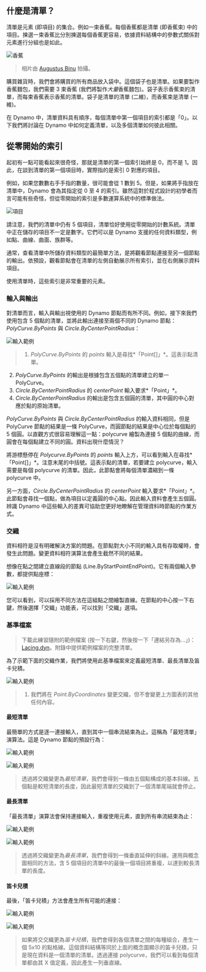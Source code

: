 

## 什麼是清單？

清單是元素 (即項目) 的集合。例如一束香蕉。每個香蕉都是清單 (即香蕉束) 中的項目。揀選一束香蕉比分別揀選每個香蕉更容易，依據資料結構中的參數式關係對元素進行分組也是如此。

![香蕉](images/6-1/Bananas_white_background_DS.jpg)

> 相片由 [Augustus Binu](https://commons.wikimedia.org/wiki/File:Bananas_white_background_DS.jpg?fastcci_from=11404890&c1=11404890&d1=15&s=200&a=list) 拍攝。

購買雜貨時，我們會將購買的所有商品放入袋中。這個袋子也是清單。如果要製作香蕉麵包，我們需要 3 束香蕉 (我們將製作*大量*香蕉麵包)。袋子表示香蕉束的清單，而每束香蕉表示香蕉的清單。袋子是清單的清單 (二維)，而香蕉束是清單 (一維)。

在 Dynamo 中，清單資料具有順序，每個清單中第一個項目的索引都是「0」。以下我們將討論在 Dynamo 中如何定義清單，以及多個清單如何彼此相關。

## 從零開始的索引

起初有一點可能看起來很奇怪，那就是清單的第一個索引始終是 0，而不是 1。因此，在談到清單的第一個項目時，實際指的是索引 0 對應的項目。

例如，如果您數數右手手指的數量，很可能會從 1 數到 5。但是，如果將手指放在清單中，Dynamo 會為其指定從 0 至 4 的索引。雖然這對於程式設計的初學者而言可能有些奇怪，但從零開始的索引是多數運算系統中的標準做法。

![項目](images/6-1/items.jpg)

請注意，我們的清單中仍有 5 個項目，清單恰好使用從零開始的計數系統。清單中正在儲存的項目不一定是數字。它們可以是 Dynamo 支援的任何資料類型，例如點、曲線、曲面、族群等。

通常，查看清單中所儲存資料類型的最簡單方法，是將觀看節點連接至另一個節點的輸出。依預設，觀看節點會在清單的左側自動展示所有索引，並在右側展示資料項目。

使用清單時，這些索引是非常重要的元素。

### 輸入與輸出

對清單而言，輸入與輸出視使用的 Dynamo 節點而有所不同。例如，接下來我們使用包含 5 個點的清單，並將此輸出連接至兩個不同的 Dynamo 節點：*PolyCurve.ByPoints* 與 *Circle.ByCenterPointRadius*：

![輸入範例](images/6-2/PolyCurve.Inputs.jpg)

> 1. *PolyCurve.ByPoints* 的 *points* 輸入是尋找*「Point[]」*。這表示點清單。
2. *PolyCurve.ByPoints* 的輸出是根據包含五個點的清單建立的單一 PolyCurve。
3. *Circle.ByCenterPointRadius* 的 *centerPoint* 輸入要求*「Point」*。
4. *Circle.ByCenterPointRadius* 的輸出是包含五個圓的清單，其中圓的中心對應於點的原始清單。

*PolyCurve.ByPoints* 與 *Circle.ByCenterPointRadius* 的輸入資料相同，但是 PolyCurve 節點的結果是一條 PolyCurve，而圓節點的結果是中心位於每個點的 5 個圓。以直觀方式很容易理解這一點：polycurve 繪製為連接 5 個點的曲線，而圓會在每個點建立不同的圓。資料出現什麼情況？

將游標懸停在 *Polycurve.ByPoints* 的 *points* 輸入上方，可以看到輸入在尋找*「Point[]」*。注意末尾的中括號。這表示點的清單，若要建立 polycurve，輸入需要是每個 polycurve 的清單。因此，此節點會將每個清單濃縮到一條 polycurve 中。

另一方面，*Circle.ByCenterPointRadius* 的 *centerPoint* 輸入要求*「Point」*。此節點會尋找一個點，做為項目以定義圓的中心點。因此輸入資料會產生五個圓。辨識 Dynamo 中這些輸入的差異可協助您更好地瞭解在管理資料時節點的作業方式。

### 交織

資料相符是沒有明確解決方案的問題。在節點對大小不同的輸入具有存取權時，會發生此問題。變更資料相符演算法會產生截然不同的結果。

想像在點之間建立直線段的節點 (Line.ByStartPointEndPoint)。它有兩個輸入參數，都提供點座標：

![輸入範例](images/6-1/laceBase.jpg)

您可以看到，可以採用不同方法在這組點之間繪製直線。在節點的中心按一下右鍵，然後選擇「交織」功能表，可以找到「交織」選項。

### 基準檔案

> 下載此練習隨附的範例檔案 (按一下右鍵，然後按一下「連結另存為...」)：[Lacing.dyn](datasets/6-1/Lacing.dyn)。附錄中提供範例檔案的完整清單。

為了示範下面的交織作業，我們將使用此基準檔案來定義最短清單、最長清單及笛卡兒積。

![輸入範例](images/6-1/lacing.jpg)

> 1. 我們將在 *Point.ByCoordinates* 變更交織，但不會變更上方圖表的其他任何內容。

#### 最短清單

最簡單的方式是逐一連接輸入，直到其中一個串流結束為止。這稱為「最短清單」演算法。這是 Dynamo 節點的預設行為：

![輸入範例](images/6-1/shortestListDiagram.jpg)

![輸入範例](images/6-1/shortestList.jpg)

> 透過將交織變更為*最短清單*，我們會得到一條由五個點構成的基本斜線。五個點是較短清單的長度，因此最短清單的交織到了一個清單尾端就會停止。

#### 最長清單

「最長清單」演算法會保持連接輸入，重複使用元素，直到所有串流結束為止：

![輸入範例](images/6-1/longestListDiagram.jpg)

![輸入範例](images/6-1/longestList.jpg)

> 透過將交織變更為*最長清單*，我們會得到一條垂直延伸的斜線。運用與概念圖相同的方法，含 5 個項目的清單中的最後一個項目將重複，以達到較長清單的長度。

#### 笛卡兒積

最後，「笛卡兒積」方法會產生所有可能的連接：

![輸入範例](images/6-1/crossProductDiagram.jpg)

![輸入範例](images/6-1/crossProduct.jpg)

> 如果將交交織更為*笛卡兒積*，我們會得到各個清單之間的每種組合，產生一個 5x10 的點格線。這個資料結構等同於上面的概念圖顯示的笛卡兒積，只是現在資料是一個清單的清單。透過連接 polycurve，我們可以看到每個清單都由其 X 值定義，因此產生一列垂直線。

